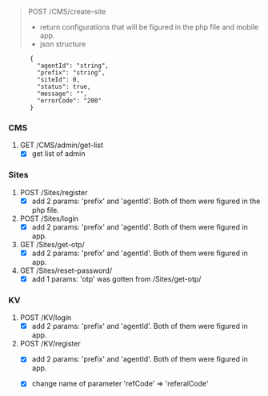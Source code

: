 > POST /CMS/create-site
>	- return configurations that will be figured in the php file and mobile app.
>	- json structure
  ```
		{
		  "agentId": "string",
		  "prefix": "string",
		  "siteId": 0,
		  "status": true,
		  "message": "",
		  "errorCode": "200"
		}
  ```

### CMS
1. GET /CMS/admin/get-list
    - [x] get list of admin
    
### Sites

1. POST /Sites/register
    - [x] add 2 params: 'prefix' and 'agentId'. Both of them were figured in the php file.
  
2. POST /Sites/login
    - [x] add 2 params: 'prefix' and 'agentId'. Both of them were figured in app.
    
3. GET /Sites/get-otp/
    - [x] add 2 params: 'prefix' and 'agentId'. Both of them were figured in app.
    
4. GET /Sites/reset-password/
    - [x] add 1 params: 'otp' was gotten from /Sites/get-otp/

### KV
1. POST /KV/login
    - [x] add 2 params: 'prefix' and 'agentId'. Both of them were figured in app.
  
2. POST /KV/register
    - [x] add 2 params: 'prefix' and 'agentId'. Both of them were figured in app.
    - [x] change name of parameter 'refCode' => 'referalCode'

    
